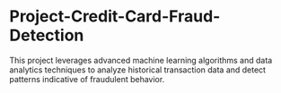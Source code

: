 # Project-Credit-Card-Fraud-Detection
This project leverages advanced machine learning algorithms and data analytics techniques to analyze historical transaction data and detect patterns indicative of fraudulent behavior. 
